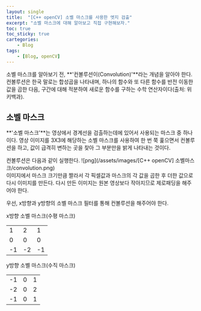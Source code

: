 ```yaml
---
layout: single
title:  "[C++ openCV] 소벨 마스크를 사용한 엣지 검출"
excerpt: "소벨 마스크에 대해 알아보고 직접 구현해보자."
toc: true
toc_sticky: true
cartegories:
    - Blog
tags:
    - [Blog, openCV]
---
```

소벨 마스크를 알아보기 전, **'컨볼루션이(Convolution)'**라는 개념을 알아야 한다. 컨볼루션은 한국 말로는 합성곱을 나타내며, 하나의 함수와 또 다른 함수를 반전 이동한 값을 곱한 다음, 구간에 대해 적분하여 새로운 함수를 구하는 수학 연산자이다(출처: 위키백과).

## 소벨 마스크
**'소벨 마스크'**는 영상에서 경계선을 검출하는데에 있어서 사용되는 마스크 중 하나이다. 영상 이미지를 3X3에 해당하는 소벨 마스크를 사용하여 한 번 쭉 훑으면서 컨볼루션을 하고, 값이 급격히 변하는 곳을 찾아 그 부분만을 밝게 나타내는 것이다. 

컨볼루션은 다음과 같이 실행한다.
![png](/assets/images/[C++ openCV] 소벨마스크/convolution.png)
<br>
이미지에서 마스크 크기만큼 짤라서 각 픽셀값과 마스크의 각 값을 곱한 후 더한 값으로 다시 이미지를 만든다. 다시 만든 이미지는 원본 영상보다 작아지므로 제로패딩을 해주어야 한다.

우선, x방향과 y방향의 소벨 마스크 필터를 통해 컨볼루션을 해주어야 한다.

x방향 소벨 마스크(수평 마스크)<br>
<table>
    <tr><td>1</td><td>2</td><td>1</td></tr>
    <tr><td>0</td><td>0</td><td>0</td></tr>
    <tr><td>-1</td><td>-2</td><td>-1</td></tr>
</table>

y방향 소벨 마스크(수직 마스크)<br>
<table>
    <tr><td>-1</td><td>0</td><td>1</td></tr>
    <tr><td>-2</td><td>0</td><td>2</td></tr>
    <tr><td>-1</td><td>0</td><td>1</td></tr>
</table>